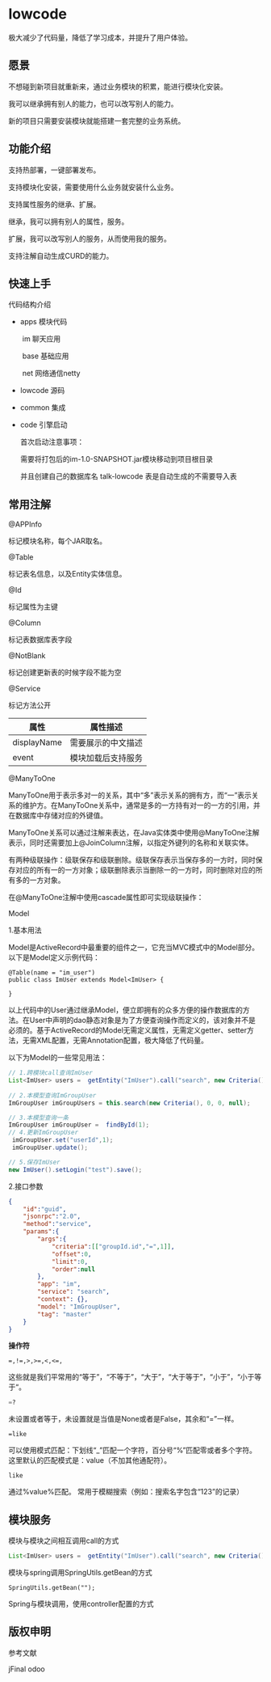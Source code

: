 # lowcode

极大减少了代码量，降低了学习成本，并提升了用户体验。


## 愿景

不想碰到新项目就重新来，通过业务模块的积累，能进行模块化安装。

我可以继承拥有别人的能力，也可以改写别人的能力。

新的项目只需要安装模块就能搭建一套完整的业务系统。

## 功能介绍

支持热部署，一键部署发布。

支持模块化安装，需要使用什么业务就安装什么业务。

支持属性服务的继承、扩展。

继承，我可以拥有别人的属性，服务。

扩展，我可以改写别人的服务，从而使用我的服务。

支持注解自动生成CURD的能力。

## 快速上手

代码结构介绍

- apps 模块代码

  ​		im 聊天应用

  ​		base 基础应用

  ​		net 	网络通信netty

- lowcode 源码

- common 集成

- code 引擎启动

  首次启动注意事项：

  需要将打包后的im-1.0-SNAPSHOT.jar模块移动到项目根目录

  并且创建自己的数据库名 talk-lowcode 表是自动生成的不需要导入表

## 常用注解

@APPInfo

标记模块名称，每个JAR取名。

@Table

标记表名信息，以及Entity实体信息。

@Id

标记属性为主键

@Column

标记表数据库表字段

@NotBlank

标记创建更新表的时候字段不能为空

@Service

标记方法公开

| 属性        | 属性描述           |
| ----------- | ------------------ |
| displayName | 需要展示的中文描述 |
| event       | 模块加载后支持服务 |

@ManyToOne

ManyToOne用于表示多对一的关系，其中“多”表示关系的拥有方，而“一”表示关系的维护方。在ManyToOne关系中，通常是多的一方持有对一的一方的引用，并在数据库中存储对应的外键值。

ManyToOne关系可以通过注解来表达，在Java实体类中使用@ManyToOne注解表示，同时还需要加上@JoinColumn注解，以指定外键列的名称和关联实体。

有两种级联操作：级联保存和级联删除。级联保存表示当保存多的一方时，同时保存对应的所有一的一方对象；级联删除表示当删除一的一方时，同时删除对应的所有多的一方对象。

在@ManyToOne注解中使用cascade属性即可实现级联操作：



Model

1.基本用法

  Model是ActiveRecord中最重要的组件之一，它充当MVC模式中的Model部分。以下是Model定义示例代码：

```    Model是ActiveRecord中最重要的组件之一，它充当MVC模式中的Model部分。以下是Model定义示例代码：
@Table(name = "im_user")
public class ImUser extends Model<ImUser> {

}
```

  以上代码中的User通过继承Model，便立即拥有的众多方便的操作数据库的方法。在User中声明的dao静态对象是为了方便查询操作而定义的，该对象并不是必须的。基于ActiveRecord的Model无需定义属性，无需定义getter、setter方法，无需XML配置，无需Annotation配置，极大降低了代码量。

  以下为Model的一些常见用法：

```java
// 1.跨模块call查询ImUser
List<ImUser> users =  getEntity("ImUser").call("search", new Criteria(), 0, 0, null);
 
// 2.本模型查询ImGroupUser
ImGroupUser imGroupUsers = this.search(new Criteria(), 0, 0, null);

// 3.本模型查询一条
ImGroupUser imGroupUser =  findById(1);
// 4.更新ImGroupUser
 imGroupUser.set("userId",1);
 imGroupUser.update();

// 5.保存ImUser
new ImUser().setLogin("test").save();
```

2.接口参数

```json
{
    "id":"guid",
    "jsonrpc":"2.0",
    "method":"service",
    "params":{
        "args":{
            "criteria":[["groupId.id","=",1]],
            "offset":0,
            "limit":0,
            "order":null
        },
        "app": "im",
        "service": "search",
        "context": {},
        "model": "ImGroupUser",
        "tag": "master"
    }
}
```

**操作符**

```text
=,!=,>,>=,<,<=, 
```

这些就是我们平常用的“等于”，“不等于”，“大于”，“大于等于”，“小于”，“小于等于“。

```python
=?
```

未设置或者等于，未设置就是当值是None或者是False，其余和“=”一样。

```text
=like
```

可以使用模式匹配：下划线“_”匹配一个字符，百分号“%”匹配零或者多个字符。 这里默认的匹配模式是：value（不加其他通配符）。

```text
like
```

通过%value%匹配。 常用于模糊搜索（例如：搜索名字包含“123”的记录）



## 模块服务

模块与模块之间相互调用call的方式

```java
List<ImUser> users =  getEntity("ImUser").call("search", new Criteria(), 0, 0, null);
```

模块与spring调用SpringUtils.getBean的方式

```
SpringUtils.getBean("");
```

Spring与模块调用，使用controller配置的方式

## 版权申明

参考文献

jFinal odoo  
